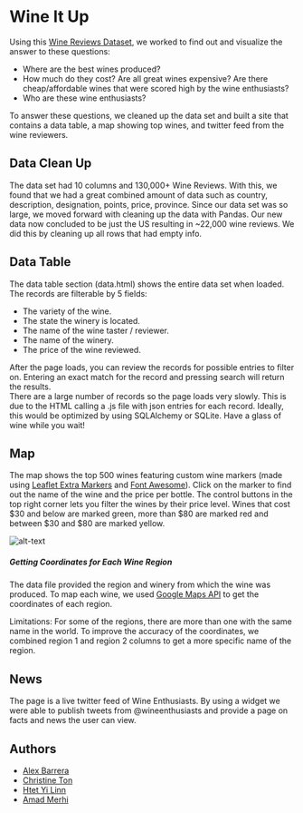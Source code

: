 # Wine It Up
Using this [Wine Reviews Dataset](https://www.kaggle.com/zynicide/wine-reviews), we worked to find out and visualize the answer to these questions:
+ Where are the best wines produced?
+ How much do they cost? Are all great wines expensive? Are there cheap/affordable wines that were scored high by the wine enthusiasts?
+ Who are these wine enthusiasts?

To answer these questions, we cleaned up the data set and built a site that contains a data table, a map showing top wines, and twitter feed from the wine reviewers.

## Data Clean Up <br/>
The data set had 10 columns and 130,000+ Wine Reviews.  With this, we found that we had a great combined amount of data such as country, description, designation, points, price, province.  Since our data set was so large, we moved forward with cleaning up the data with Pandas.  Our new data now concluded to be just the US resulting in ~22,000 wine reviews.  We did this by cleaning up all rows that had empty info.

## Data Table <br/>

The data table section (data.html) shows the entire data set when loaded. The records are filterable by 5 fields:

+ The variety of the wine.<br/>
+ The state the winery is located.<br/>
+ The name of the wine taster / reviewer.<br/>
+ The name of the winery.<br/>
+ The price of the wine reviewed.<br/>

After the page loads, you can review the records for possible entries to filter on. Entering an exact match for the record and pressing search will return the results.<br/>
There are a large number of records so the page loads very slowly. This is due to the HTML calling a .js file with json entries for each record. Ideally, this would be optimized by using SQLAlchemy or SQLite. Have a glass of wine while you wait! <br/>

## Map

The map shows the top 500 wines featuring custom wine markers (made using [Leaflet Extra Markers](https://github.com/coryasilva/Leaflet.ExtraMarkers) and [Font Awesome](https://fontawesome.com/)). Click on the marker to find out the name of the wine and the price per bottle. The control buttons in the top right corner lets you filter the wines by their price level. Wines that cost $30 and below are marked green, more than $80 are marked red and between $30 and $80 are marked yellow.

![alt-text](https://github.com/christineton/Wine-It-Up/blob/master/images/map1.PNG)

##### Getting Coordinates for Each Wine Region
The data file provided the region and winery from which the wine was produced. To map each wine, we used [Google Maps API](https://developers.google.com/maps/documentation/) to get the coordinates of each region.

Limitations: For some of the regions, there are more than one with the same name in the world. To improve the accuracy of the coordinates, we combined region 1 and region 2 columns to get a more specific name of the region.

## News

The page is a live twitter feed of Wine Enthusiasts. By using a widget we were able to publish tweets from @wineenthusiasts and provide a page on facts and news the user can view. 

## Authors <br/>
+ [Alex Barrera](https://github.com/Alexbp)
+ [Christine Ton](https://github.com/christineton)
+ [Htet Yi Linn](https://github.com/hlinn1)
+ [Amad Merhi](https://github.com/AhmadBouMerhi)
